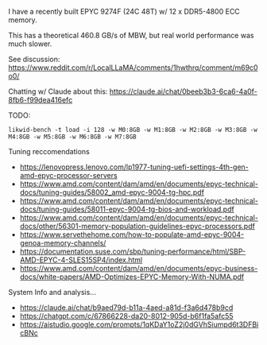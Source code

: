I have a recently built EPYC 9274F (24C 48T) w/ 12 x DDR5-4800 ECC memory.

This has a theoretical 460.8 GB/s of MBW, but real world performance was much slower.

See discussion: https://www.reddit.com/r/LocalLLaMA/comments/1hwthrq/comment/m69c0o0/

Chatting w/ Claude about this: https://claude.ai/chat/0beeb3b3-6ca6-4a0f-8fb6-f99dea416efc

TODO:
```
likwid-bench -t load -i 128 -w M0:8GB -w M1:8GB -w M2:8GB -w M3:8GB -w M4:8GB -w M5:8GB -w M6:8GB -w M7:8GB
```

Tuning reccomendations
- https://lenovopress.lenovo.com/lp1977-tuning-uefi-settings-4th-gen-amd-epyc-processor-servers
- https://www.amd.com/content/dam/amd/en/documents/epyc-technical-docs/tuning-guides/58002_amd-epyc-9004-tg-hpc.pdf
- https://www.amd.com/content/dam/amd/en/documents/epyc-technical-docs/tuning-guides/58011-epyc-9004-tg-bios-and-workload.pdf
- https://www.amd.com/content/dam/amd/en/documents/epyc-technical-docs/other/56301-memory-population-guidelines-epyc-processors.pdf
- https://www.servethehome.com/how-to-populate-amd-epyc-9004-genoa-memory-channels/
- https://documentation.suse.com/sbp/tuning-performance/html/SBP-AMD-EPYC-4-SLES15SP4/index.html
- https://www.amd.com/content/dam/amd/en/documents/epyc-business-docs/white-papers/AMD-Optimizes-EPYC-Memory-With-NUMA.pdf


System Info and analysis...
- https://claude.ai/chat/b9aed79d-b11a-4aed-a81d-f3a6d478b9cd
- https://chatgpt.com/c/67866228-da20-8012-905d-b6f1fa5afc55
- https://aistudio.google.com/prompts/1qKDaY1oZ2j0dGVhSiumpd6t3DFBicBNc
